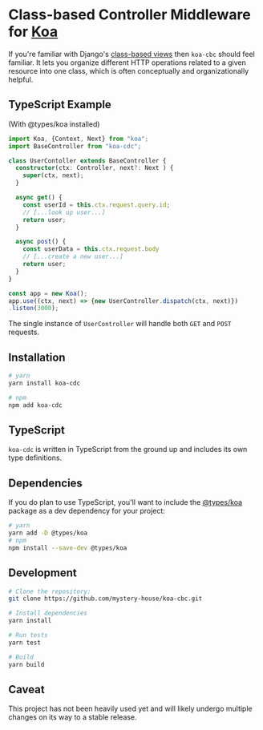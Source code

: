 # Class-based Controller Middleware for [Koa](https://koajs.com)

If you're familiar with Django's [class-based views](https://docs.djangoproject.com/en/4.1/topics/class-based-views/) then `koa-cbc` should feel familiar. It lets you organize different HTTP operations related to a given resource into one class, which is often conceptually and organizationally helpful.

## TypeScript Example

(With @types/koa installed)

```TypeScript
import Koa, {Context, Next} from "koa";
import BaseController from "koa-cdc";

class UserContoller extends BaseController {
  constructor(ctx: Controller, next?: Next ) {
    super(ctx, next);
  }

  async get() {
    const userId = this.ctx.request.query.id;
    // [...look up user...]
    return user;
  }

  async post() {
    const userData = this.ctx.request.body
    // [...create a new user...]
    return user;
  }
}

const app = new Koa();
app.use((ctx, next) => {new UserController.dispatch(ctx, next)})
.listen(3000);
```

The single instance of `UserController` will handle both `GET` and `POST` requests.

## Installation

```Bash
# yarn
yarn install koa-cdc

# npm
npm add koa-cdc
```

## TypeScript

`koa-cdc` is written in TypeScript from the ground up and includes its own type definitions.

## Dependencies

If you do plan to use TypeScript, you'll want to include the [@types/koa](https://www.npmjs.com/package/@types/koa) package as a dev dependency for your project:

```Bash
# yarn
yarn add -D @types/koa
# npm
npm install --save-dev @types/koa
```

## Development

```bash
# Clone the repository:
git clone https://github.com/mystery-house/koa-cbc.git

# Install dependencies
yarn install

# Run tests
yarn test

# Build
yarn build
```

## Caveat

This project has not been heavily used yet and will likely undergo multiple changes on its way to a stable release.
